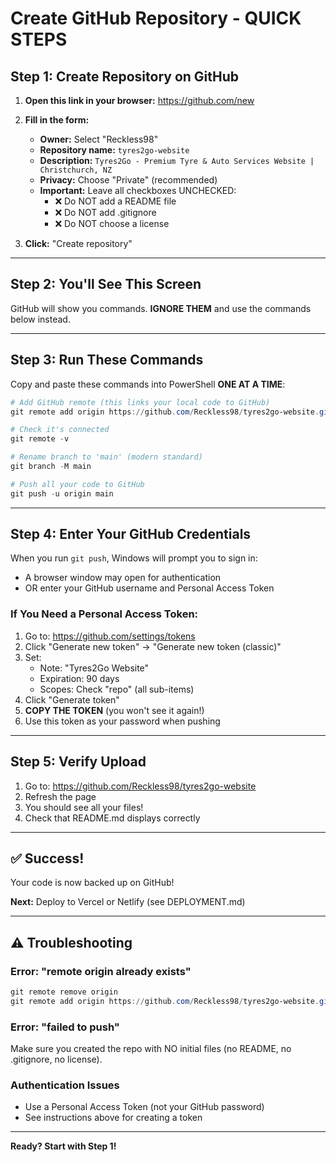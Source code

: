 # Create GitHub Repository - QUICK STEPS

## Step 1: Create Repository on GitHub

1. **Open this link in your browser:**
   https://github.com/new

2. **Fill in the form:**
   - **Owner:** Select "Reckless98"
   - **Repository name:** `tyres2go-website`
   - **Description:** `Tyres2Go - Premium Tyre & Auto Services Website | Christchurch, NZ`
   - **Privacy:** Choose "Private" (recommended)
   - **Important:** Leave all checkboxes UNCHECKED:
     - ❌ Do NOT add a README file
     - ❌ Do NOT add .gitignore
     - ❌ Do NOT choose a license

3. **Click:** "Create repository"

---

## Step 2: You'll See This Screen

GitHub will show you commands. **IGNORE THEM** and use the commands below instead.

---

## Step 3: Run These Commands

Copy and paste these commands into PowerShell **ONE AT A TIME**:

```powershell
# Add GitHub remote (this links your local code to GitHub)
git remote add origin https://github.com/Reckless98/tyres2go-website.git

# Check it's connected
git remote -v

# Rename branch to 'main' (modern standard)
git branch -M main

# Push all your code to GitHub
git push -u origin main
```

---

## Step 4: Enter Your GitHub Credentials

When you run `git push`, Windows will prompt you to sign in:
- A browser window may open for authentication
- OR enter your GitHub username and Personal Access Token

### If You Need a Personal Access Token:

1. Go to: https://github.com/settings/tokens
2. Click "Generate new token" → "Generate new token (classic)"
3. Set:
   - Note: "Tyres2Go Website"
   - Expiration: 90 days
   - Scopes: Check "repo" (all sub-items)
4. Click "Generate token"
5. **COPY THE TOKEN** (you won't see it again!)
6. Use this token as your password when pushing

---

## Step 5: Verify Upload

1. Go to: https://github.com/Reckless98/tyres2go-website
2. Refresh the page
3. You should see all your files!
4. Check that README.md displays correctly

---

## ✅ Success!

Your code is now backed up on GitHub! 

**Next:** Deploy to Vercel or Netlify (see DEPLOYMENT.md)

---

## ⚠️ Troubleshooting

### Error: "remote origin already exists"
```powershell
git remote remove origin
git remote add origin https://github.com/Reckless98/tyres2go-website.git
```

### Error: "failed to push"
Make sure you created the repo with NO initial files (no README, no .gitignore, no license).

### Authentication Issues
- Use a Personal Access Token (not your GitHub password)
- See instructions above for creating a token

---

**Ready? Start with Step 1!**
